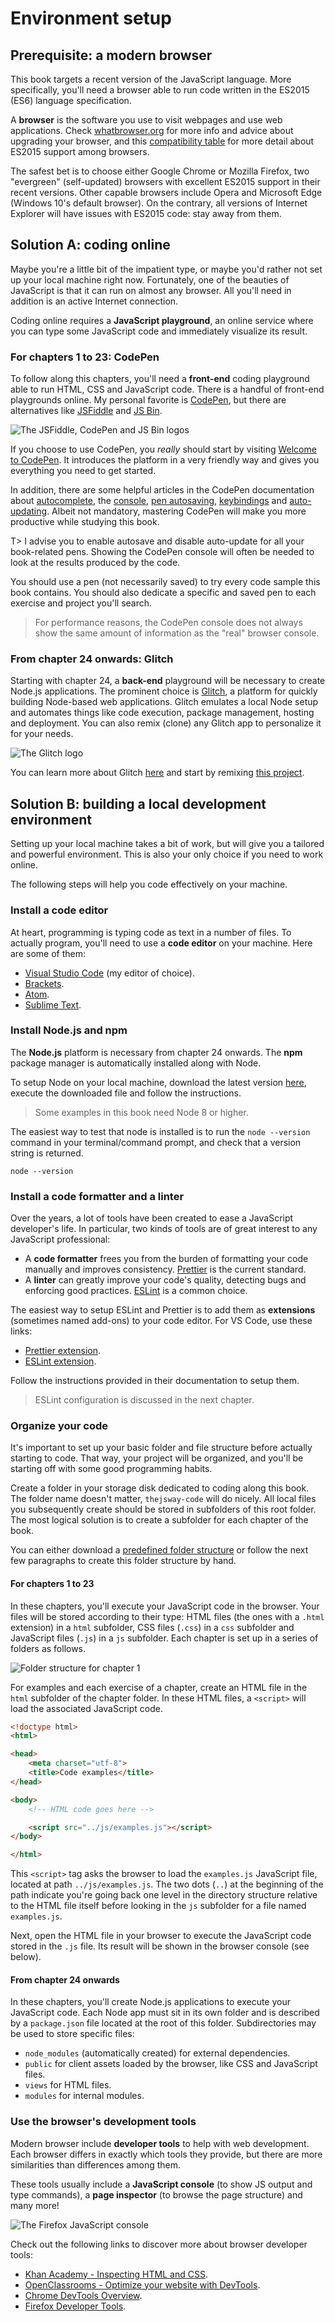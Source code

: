 # Environment setup

## Prerequisite: a modern browser

This book targets a recent version of the JavaScript language. More specifically, you'll need a browser able to run code written in the ES2015 (ES6) language specification.

A **browser** is the software you use to visit webpages and use web applications. Check [whatbrowser.org](http://whatbrowser.org) for more info and advice about upgrading your browser, and this [compatibility table](https://kangax.github.io/compat-table/es6/) for more detail about ES2015 support among browsers.

The safest bet is to choose either Google Chrome or Mozilla Firefox, two "evergreen" (self-updated) browsers with excellent ES2015 support in their recent versions. Other capable browsers include Opera and Microsoft Edge (Windows 10's default browser). On the contrary, all versions of Internet Explorer will have issues with ES2015 code: stay away from them.

## Solution A: coding online

Maybe you're a little bit of the impatient type, or maybe you'd rather not set up your local machine right now. Fortunately, one of the beauties of JavaScript is that it can run on almost any browser. All you'll need in addition is an active Internet connection.

Coding online requires a **JavaScript playground**, an online service where you can type some JavaScript code and immediately visualize its result.

### For chapters 1 to 23: CodePen

To follow along this chapters, you'll need a **front-end** coding playground able to run HTML, CSS and JavaScript code. There is a handful of front-end playgrounds online. My personal favorite is [CodePen](http://codepen.io), but there are alternatives like [JSFiddle](https://jsfiddle.net/) and [JS Bin](http://jsbin.com/).

![The JSFiddle, CodePen and JS Bin logos](images/appendix01-01.png)

If you choose to use CodePen, you *really* should start by visiting [Welcome to CodePen](https://codepen.io/hello/). It introduces the platform in a very friendly way and gives you everything you need to get started.

In addition, there are some helpful articles in the CodePen documentation about [autocomplete](https://blog.codepen.io/documentation/editor/autocomplete/), the [console](https://blog.codepen.io/documentation/editor/console/), [pen autosaving](https://blog.codepen.io/documentation/editor/autosave/), [keybindings](https://blog.codepen.io/documentation/editor/key-bindings/) and [auto-updating](https://blog.codepen.io/documentation/editor/auto-updating-previews/). Albeit not mandatory, mastering CodePen will make you more productive while studying this book.

T> I advise you to enable autosave and disable auto-update for all your book-related pens. Showing the CodePen console will often be needed to look at the results produced by the code.

You should use a pen (not necessarily saved) to try every code sample this book contains. You should also dedicate a specific and saved pen to each exercise and project you'll search.

> For performance reasons, the CodePen console does not always show the same amount of information as the "real" browser console.

### From chapter 24 onwards: Glitch

Starting with chapter 24, a **back-end** playground will be necessary to create Node.js applications. The prominent choice is [Glitch](https://glitch.com), a platform for quickly building Node-based web applications. Glitch emulates a local Node setup and automates things like code execution, package management, hosting and deployment. You can also remix (clone) any Glitch app to personalize it for your needs.

![The Glitch logo](images/appendix01-02.png)

You can learn more about Glitch [here](https://glitch.com/about/) and start by remixing [this project](https://glitch.com/edit/#!/thejsway-starterapp).

## Solution B: building a local development environment

Setting up your local machine takes a bit of work, but will give you a tailored and powerful environment. This is also your only choice if you need to work online.

The following steps will help you code effectively on your machine.

### Install a code editor

At heart, programming is typing code as text in a number of files.
To actually program, you'll need to use a **code editor** on your machine. Here are some of them:

* [Visual Studio Code](https://code.visualstudio.com/) (my editor of choice).
* [Brackets](http://brackets.io/).
* [Atom](https://atom.io/).
* [Sublime Text](https://www.sublimetext.com/).

### Install Node.js and npm

The **Node.js** platform is necessary from chapter 24 onwards. The **npm** package manager is automatically installed along with Node.

To setup Node on your local machine, download the latest version [here](https://nodejs.org), execute the downloaded file and follow the instructions.

> Some examples in this book need Node 8 or higher.

The easiest way to test that node is installed is to run the `node --version` command in your terminal/command prompt, and check that a version string is returned.

```console
node --version
```

### Install a code formatter and a linter

Over the years, a lot of tools have been created to ease a JavaScript developer's life. In particular, two kinds of tools are of great interest to any JavaScript professional:

* A **code formatter** frees you from the burden of formatting your code manually and improves consistency. [Prettier](https://github.com/prettier/prettier) is the current standard.
* A **linter** can greatly improve your code's quality, detecting bugs and enforcing good practices. [ESLint](http://eslint.org) is a common choice.

The easiest way to setup ESLint and Prettier is to add them as **extensions** (sometimes named add-ons) to your code editor. For VS Code, use these links:

* [Prettier extension](https://marketplace.visualstudio.com/items?itemName=esbenp.prettier-vscode).
* [ESLint extension](https://marketplace.visualstudio.com/items?itemName=dbaeumer.vscode-eslint).

Follow the instructions provided in their documentation to setup them.

> ESLint configuration is discussed in the next chapter.

### Organize your code

It's important to set up your basic folder and file structure before actually starting to code. That way, your project will be organized, and you'll be starting off with some good programming habits.

Create a folder in your storage disk dedicated to coding along this book. The folder name doesn't matter, `thejsway-code` will do nicely. All local files you subsequently create should be stored in subfolders of this root folder. The most logical solution is to create a subfolder for each chapter of the book.

You can either download a [predefined folder structure](https://raw.githubusercontent.com/bpesquet/thejsway/master/resources/code-skeleton.zip) or follow the next few paragraphs to create this folder structure by hand.

#### For chapters 1 to 23

In these chapters, you'll execute your JavaScript code in the browser. Your files will be stored according to their type: HTML files (the ones with a `.html` extension) in a `html` subfolder, CSS files (`.css`) in a `css` subfolder and JavaScript files (`.js`) in a `js` subfolder. Each chapter is set up in a series of folders as follows.

![Folder structure for chapter 1](images/appendix01-03.png)

For examples and each exercise of a chapter, create an HTML file in the `html` subfolder of the chapter folder. In these HTML files, a `<script>` will load the associated JavaScript code.

```html
<!doctype html>
<html>

<head>
    <meta charset="utf-8">
    <title>Code examples</title>
</head>

<body>
    <!-- HTML code goes here -->

    <script src="../js/examples.js"></script>
</body>

</html>
```

This `<script>` tag asks the browser to load the `examples.js` JavaScript file, located at path `../js/examples.js`. The two dots (`..`) at the beginning of the path indicate you're going back one level in the directory structure relative to the HTML file itself before looking in the `js` subfolder for a file named `examples.js`.

Next, open the HTML file in your browser to execute the JavaScript code stored in the `.js` file. Its result will be shown in the browser console (see below).

#### From chapter 24 onwards

In these chapters, you'll create Node.js applications to execute your JavaScript code. Each Node app must sit in its own folder and is described by a `package.json` file located at the root of this folder. Subdirectories may be used to store specific files:

* `node_modules` (automatically created) for external dependencies.
* `public` for client assets loaded by the browser, like CSS and JavaScript files.
* `views` for HTML files.
* `modules` for internal modules.

### Use the browser's development tools

Modern browser include **developer tools** to help with web development. Each browser differs in exactly which tools they provide, but there are more similarities than differences among them.

These tools usually include a **JavaScript console** (to show JS output and type commands), a **page inspector** (to browse the page structure) and many more!

![The Firefox JavaScript console](images/chapter12-01.png)

Check out the following links to discover more about browser developer tools:

* [Khan Academy - Inspecting HTML and CSS](https://www.khanacademy.org/computing/computer-programming/html-css/web-development-tools/a/using-the-browser-developer-tools).
* [OpenClassrooms - Optimize your website with DevTools](https://openclassrooms.com/courses/optimize-your-website-with-devtools).
* [Chrome DevTools Overview](https://developer.chrome.com/devtools).
* [Firefox Developer Tools](https://developer.mozilla.org/en-US/docs/Tools).
